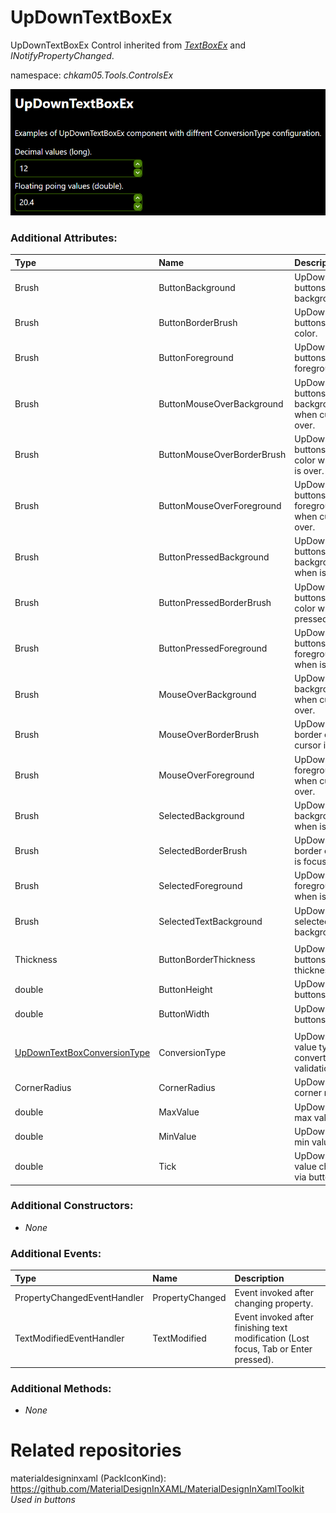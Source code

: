 # UpDownTextBoxEx
UpDownTextBoxEx Control inherited from _[TextBoxEx](TextBoxEx.md)_ and _INotifyPropertyChanged_.

namespace: _chkam05.Tools.ControlsEx_

![UpDownTextBoxEx Examples (Images/UpDownTextBoxEx.png)](../Images/UpDownTextBoxEx.png)

### Additional Attributes:

| Type         | Name                       | Description |
|:-------------|:---------------------------|:------------|
| Brush        | ButtonBackground           | UpDownTextBoxEx buttons background color. |
| Brush        | ButtonBorderBrush          | UpDownTextBoxEx buttons border color. |
| Brush        | ButtonForeground           | UpDownTextBoxEx buttons foreground color. |
| Brush        | ButtonMouseOverBackground  | UpDownTextBoxEx buttons background color when cursor is over. |
| Brush        | ButtonMouseOverBorderBrush | UpDownTextBoxEx buttons border color when cursor is over. |
| Brush        | ButtonMouseOverForeground  | UpDownTextBoxEx buttons foreground color when cursor is over. |
| Brush        | ButtonPressedBackground    | UpDownTextBoxEx buttons background color when is pressed. |
| Brush        | ButtonPressedBorderBrush   | UpDownTextBoxEx buttons border color when is pressed. |
| Brush        | ButtonPressedForeground    | UpDownTextBoxEx buttons foreground color when is pressed. |
| Brush        | MouseOverBackground        | UpDownTextBoxEx background color when cursor is over. |
| Brush        | MouseOverBorderBrush       | UpDownTextBoxEx border color when cursor is over. |
| Brush        | MouseOverForeground        | UpDownTextBoxEx foreground color when cursor is over. |
| Brush        | SelectedBackground         | UpDownTextBoxEx background color when is focused. |
| Brush        | SelectedBorderBrush        | UpDownTextBoxEx border color when is focused. |
| Brush        | SelectedForeground         | UpDownTextBoxEx foreground color when is focused. |
| Brush        | SelectedTextBackground     | UpDownTextBoxEx selected text background color. |
||||
| Thickness    | ButtonBorderThickness      | UpDownTextBoxEx buttons border thickness. |
| double       | ButtonHeight               | UpDownTextBoxEx buttons height. |
| double       | ButtonWidth                | UpDownTextBoxEx buttons width. |
||||
| [UpDownTextBoxConversionType](UpDownTextBoxConversionType.md) | ConversionType | UpDownTextBoxEx value type to convert to for data validation. |
| CornerRadius | CornerRadius               | UpDownTextBoxEx corner radius. |
| double       | MaxValue                   | UpDownTextBoxEx max value. |
| double       | MinValue                   | UpDownTextBoxEx min value. |
| double       | Tick                       | UpDownTextBoxEx value change tick via buttons. |

### Additional Constructors:

- _None_

### Additional Events:

| Type                        | Name             | Description |
|:----------------------------|:-----------------|:------------|
| PropertyChangedEventHandler | PropertyChanged  | Event invoked after changing property. |
| TextModifiedEventHandler    | TextModified     | Event invoked after finishing text modification (Lost focus, Tab or Enter pressed). |

### Additional Methods:

- _None_

# Related repositories

materialdesigninxaml (PackIconKind): https://github.com/MaterialDesignInXAML/MaterialDesignInXamlToolkit  
_Used in buttons_  
